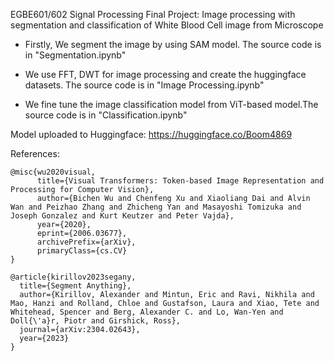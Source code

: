 EGBE601/602 Signal Processing Final Project:
Image processing with segmentation and classification of White Blood Cell image from Microscope

- Firstly, We segment the image by using SAM model. The source code is in "Segmentation.ipynb"

- We use FFT, DWT for image processing and create the huggingface datasets. The source code is in "Image Processing.ipynb"

- We fine tune the image classification model from ViT-based model.The source code is in "Classification.ipynb"

Model uploaded to Huggingface: https://huggingface.co/Boom4869

References:
```
@misc{wu2020visual,
      title={Visual Transformers: Token-based Image Representation and Processing for Computer Vision}, 
      author={Bichen Wu and Chenfeng Xu and Xiaoliang Dai and Alvin Wan and Peizhao Zhang and Zhicheng Yan and Masayoshi Tomizuka and Joseph Gonzalez and Kurt Keutzer and Peter Vajda},
      year={2020},
      eprint={2006.03677},
      archivePrefix={arXiv},
      primaryClass={cs.CV}
}

@article{kirillov2023segany,
  title={Segment Anything},
  author={Kirillov, Alexander and Mintun, Eric and Ravi, Nikhila and Mao, Hanzi and Rolland, Chloe and Gustafson, Laura and Xiao, Tete and Whitehead, Spencer and Berg, Alexander C. and Lo, Wan-Yen and Doll{\'a}r, Piotr and Girshick, Ross},
  journal={arXiv:2304.02643},
  year={2023}
}
```
